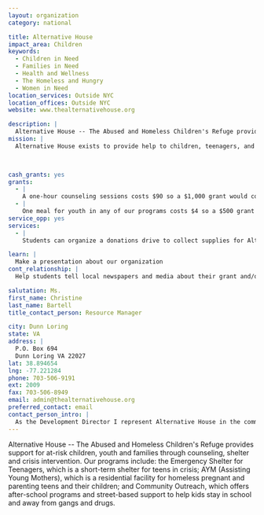 ```yaml
---
layout: organization
category: national

title: Alternative House
impact_area: Children
keywords: 
  - Children in Need
  - Families in Need
  - Health and Wellness
  - The Homeless and Hungry
  - Women in Need
location_services: Outside NYC
location_offices: Outside NYC
website: www.thealternativehouse.org

description: |
  Alternative House -- The Abused and Homeless Children's Refuge provides support for at-risk children, youth and families through counseling, shelter and crisis intervention.  Our programs include: the Emergency Shelter for Teenagers, which is a short-term shelter for teens in crisis; AYM (Assisting Young Mothers), which is a residential facility for homeless pregnant and parenting teens and their children; and Community Outreach, which offers after-school programs and street-based support to help kids stay in school and away from gangs and drugs.
mission: |
  Alternative House exists to provide help to children, teenagers, and their families. Beginning as a small runaway shelter for teenagers in 1972, Alternative House has evolved into a significantly larger organization and system of services designed to respond to the changing needs of today's young people. 

  

cash_grants: yes
grants: 
  - |
    A one-hour counseling sessions costs $90 so a $1,000 grant would cover 11 counseling sessions.  We provide individual counseling weekly for each young person.
  - |
    One meal for youth in any of our programs costs $4 so a $500 grant would provide 125 meals.  That would cover 2 weeks of dinners at one of our programs.
service_opp: yes
services: 
  - |
    Students can organize a donations drive to collect supplies for Alternative House.  It could be a general supplies drive or it could focus on specific items such as cleaning supplies, winter coats, or food.  Please keep in mind that we are located in Northern Virginia.

learn: |
  Make a presentation about our organization
cont_relationship: |
  Help students tell local newspapers and media about their grant and/or project with us

salutation: Ms.
first_name: Christine
last_name: Bartell
title_contact_person: Resource Manager

city: Dunn Loring
state: VA
address: |
  P.O. Box 694  
  Dunn Loring VA 22027
lat: 38.894654
lng: -77.221284
phone: 703-506-9191
ext: 2009
fax: 703-506-8949
email: admin@thealternativehouse.org
preferred_contact: email
contact_person_intro: |
  As the Development Director I represent Alternative House in the community often speaking about our programs and services. I visit community groups and schools to tell people about Alternative House and how they can get involved. We have a Teen Shelter, AYM (Assisting Young Mothers) home, and after-school programs.
---
```

Alternative House -- The Abused and Homeless Children's Refuge provides support for at-risk children, youth and families through counseling, shelter and crisis intervention.  Our programs include: the Emergency Shelter for Teenagers, which is a short-term shelter for teens in crisis; AYM (Assisting Young Mothers), which is a residential facility for homeless pregnant and parenting teens and their children; and Community Outreach, which offers after-school programs and street-based support to help kids stay in school and away from gangs and drugs.